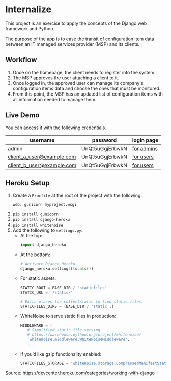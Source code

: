 # Internalize

This project is an exercise to apply the concepts of the Django web
framework and Python.

The purpose of the app is to ease the transit of configuration
item data between an IT managed services provider (MSP) and
its clients.

## Workflow

1. Once on the homepage, the client needs to register into the system.
2. The MSP approves the user attaching a client to it.
3. Once logged in, the approved user can manage its company's
   configuration items data and choose the ones that must be monitored.
4. From this point, the MSP has an updated list of configuration items
   with all information needed to manage them.


## Live Demo

You can access it with the following credentials.

| username | password | login page |
| -------- | -------- | -----------|
| admin | UnQt5uGgjErbwkN | [for admins][2]
| client_a_user@example.com | UnQt5uGgjErbwkN | [for users][1]
| client_b_user@example.com | UnQt5uGgjErbwkN | [for users][1]

[1]: https://secure-forest-64714.herokuapp.com/cis/cis/0/
[2]: https://secure-forest-64714.herokuapp.com/admin/

## Heroku Setup
1. Create a `Procfile` at the root of the project with the following:
    ```
    web: gunicorn myproject.wsgi
    ```
2. `pip install gunicorn`
3. `pip install django-heroku`
4. `pip install whitenoise`
5. Add the following to `settings.py`:
    - At the top:
      ```python
      import django_heroku
      ```
    - At the bottom:
      ```python
      # Activate Django-Heroku.
      django_heroku.settings(locals())
      ```
    - For static assets:
      ```python
      STATIC_ROOT = BASE_DIR / 'staticfiles'
      STATIC_URL = '/static/'

      # Extra places for collectstatic to find static files.
      STATICFILES_DIRS = (BASE_DIR / 'static',)
      ```
    - WhiteNoise to serve static files in production:
      ```python
      MIDDLEWARE = [
         # Simplified static file serving.
         # https://warehouse.python.org/project/whitenoise/
         'whitenoise.middleware.WhiteNoiseMiddleware',
         ...
      ```
    - If you’d like gzip functionality enabled:
      ```python
      STATICFILES_STORAGE = 'whitenoise.storage.CompressedManifestStaticFilesStorage'
      ```

Source: <https://devcenter.heroku.com/categories/working-with-django>